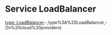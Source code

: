 # Service LoadBalancer
[type: LoadBalancer](https://kubernetes.io/docs/concepts/services-networking/service/#:~:text=possibly%20IP%20addresses).-,type%3A%20LoadBalancer,-On%20cloud%20providers)
